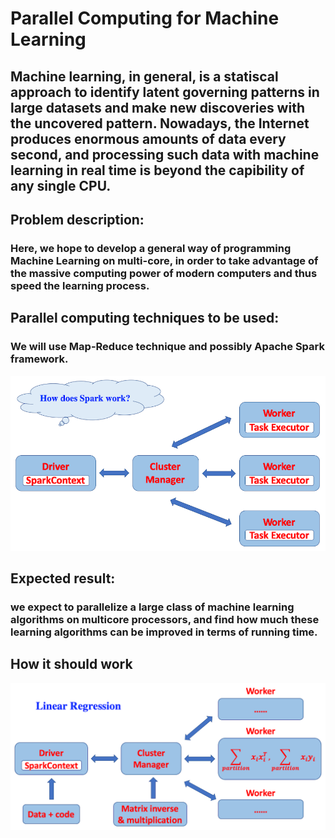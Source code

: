 # Parallel Computing for Machine Learning
## Machine learning, in general, is a statiscal approach to identify latent governing patterns in large datasets and make new discoveries with the uncovered pattern. Nowadays, the Internet produces enormous amounts of data every second, and processing such data with machine learning in real time is beyond the capibility of any single CPU.

## Problem description:
### Here, we hope to develop a general way of programming Machine Learning on multi-core, in order to take advantage of the massive computing power of modern computers and thus speed the learning process.

## Parallel computing techniques to be used:
### We will use Map-Reduce technique and possibly Apache Spark framework.

<img src="./pics/figure_1.png" />


## Expected result:
### we expect to parallelize a large class of machine learning algorithms on multicore processors, and find how much these learning algorithms can be improved in terms of running time.

## How it should work

<img src="./pics/figure_2.png" />
